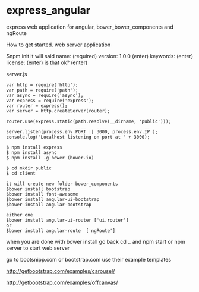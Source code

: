 # express_angular
express web application for angular, bower_bower_components and ngRoute 

How to get started. web server application

$npm init 
it will said 
name: (required)
version: 1.0.0 (enter)
keywords: (enter)
license: (enter)
is that ok? (enter)

server.js
```
var http = require('http');
var path = require('path');
var async = require('async');
var express = require('express');
var router = express();
var server = http.createServer(router);

router.use(express.static(path.resolve(__dirname, 'public')));

server.listen(process.env.PORT || 3000, process.env.IP );
console.log("Localhost listening on port at " + 3000);
```
```
$ npm install express
$ npm install async
$ npm install -g bower (bower.io) 
 
$ cd mkdir public
$ cd client

it will create new folder bower_components 
$bower install bootstrap 
$bower install font-awesome
$bower install angular-ui-bootstrap
$bower install angular-bootstrap 

either one 
$bower install angular-ui-router ['ui.router']
or 
$bower install angular-route  ['ngRoute']
```

when you are done with bower install 
go back cd ..
and npm start or npm server to start web server

go to bootsnipp.com or bootstrap.com use their example templates 

http://getbootstrap.com/examples/carousel/

http://getbootstrap.com/examples/offcanvas/
